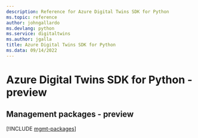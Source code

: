 ```yaml
---
description: Reference for Azure Digital Twins SDK for Python
ms.topic: reference
author: johngallardo
ms.devlang: python
ms.service: digitaltwins
ms.author: jgalla
title: Azure Digital Twins SDK for Python
ms.data: 09/14/2022
---
```

# Azure Digital Twins SDK for Python - preview

## Management packages - preview
[!INCLUDE [mgmt-packages](digital-twins-mgmt-index.md)]
